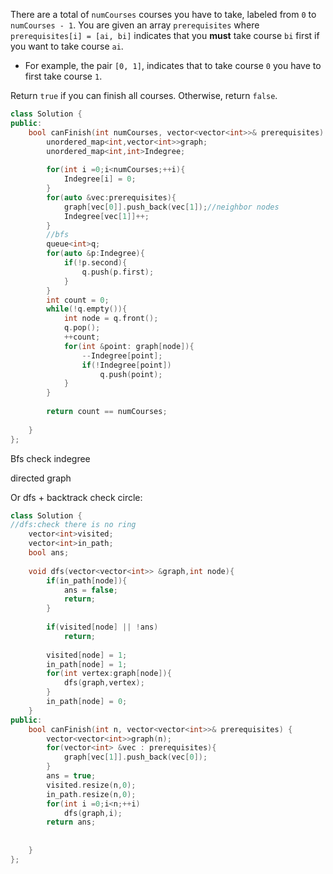 There are a total of `numCourses` courses you have to take, labeled from `0` to `numCourses - 1`. You are given an array `prerequisites` where `prerequisites[i] = [ai, bi]` indicates that you **must** take course `bi` first if you want to take course `ai`.

- For example, the pair `[0, 1]`, indicates that to take course `0` you have to first take course `1`.

Return `true` if you can finish all courses. Otherwise, return `false`.

```c++
class Solution {
public:
    bool canFinish(int numCourses, vector<vector<int>>& prerequisites) {
        unordered_map<int,vector<int>>graph;
        unordered_map<int,int>Indegree;
        
        for(int i =0;i<numCourses;++i){
            Indegree[i] = 0;
        }
        for(auto &vec:prerequisites){
            graph[vec[0]].push_back(vec[1]);//neighbor nodes
            Indegree[vec[1]]++;
        }
        //bfs
        queue<int>q;
        for(auto &p:Indegree){
            if(!p.second){
                q.push(p.first);
            }
        }
        int count = 0;
        while(!q.empty()){
            int node = q.front();
            q.pop();
            ++count;
            for(int &point: graph[node]){
                --Indegree[point];
                if(!Indegree[point])
                    q.push(point);
            }
        }
        
        return count == numCourses;
       
    }
};
```

Bfs check indegree

directed graph

Or dfs + backtrack check circle:

```c++
class Solution {
//dfs:check there is no ring 
    vector<int>visited;
    vector<int>in_path;
    bool ans;
    
    void dfs(vector<vector<int>> &graph,int node){
        if(in_path[node]){
            ans = false;
            return;
        }
        
        if(visited[node] || !ans)
            return;
        
        visited[node] = 1;
        in_path[node] = 1;
        for(int vertex:graph[node]){
            dfs(graph,vertex);
        }
        in_path[node] = 0;
    }
public:
    bool canFinish(int n, vector<vector<int>>& prerequisites) {
        vector<vector<int>>graph(n);
        for(vector<int> &vec : prerequisites){
            graph[vec[1]].push_back(vec[0]);
        }
        ans = true;
        visited.resize(n,0);
        in_path.resize(n,0);
        for(int i =0;i<n;++i)
            dfs(graph,i);
        return ans;
        
       
    }
};
```

